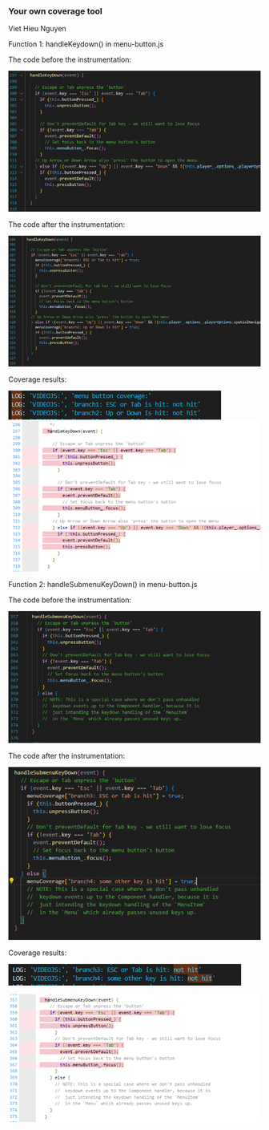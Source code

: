 ### Your own coverage tool
Viet Hieu Nguyen

Function 1: handleKeydown() in menu-button.js

The code before the instrumentation:

![keyDownBefore](hieuimgs/keyDownBefore.png)

The code after the instrumentation:

![keyDownAfter](hieuimgs/keyDownAfter.png)

Coverage results:

![logKeyDown](hieuimgs/logKeyDown.PNG)
![coverageResKeyDown](hieuimgs/coverageResKeyDownBe4.png)

Function 2: handleSubmenuKeyDown() in menu-button.js

The code before the instrumentation:

![subMenuBefore](hieuimgs/subMenuBefore.png)

The code after the instrumentation:

![subMenuAfter](hieuimgs/subMenuAfter.png)

Coverage results:

![logSubMenu](hieuimgs/logSubMenu.png)

![coverageSubMenu](hieuimgs/coverageSubMenu.png)

